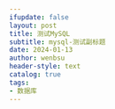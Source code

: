 ```yaml
---
ifupdate: false
layout: post
title: 测试MySQL
subtitle: mysql-测试副标题
date: 2024-01-13
author: wenbsu
header-style: text
catalog: true
tags:
- 数据库
---
```



